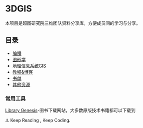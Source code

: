 # 3DGIS

本项目是超图研究院三维团队资料分享库，方便成员间的学习与分享。

## 目录

+ [编程](./0_programming.md)
+ [图形学](./1_cg.md)
+ [地理信息系统GIS](./2_gis.md)
+ [教程&博客](./3_courses.md)
+ [书单](./4_booklist.md)
+ [其他资源](./5_resources.md)

### 常用工具


[Library Genesis](http://libgen.rs/)-图书下载网站，大多数原版技术书籍都可以下载到



:anchor: Keep Reading , Keep Coding.
